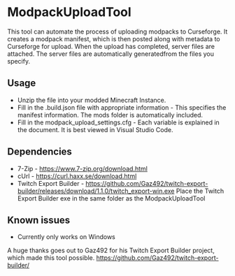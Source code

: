 # ModpackUploadTool

This tool can automate the process of uploading modpacks to Curseforge.
It creates a modpack manifest, which is then posted along with metadata to Curseforge for upload.
When the upload has completed, server files are attached. 
The server files are automatically generatedfrom the files you specify.

## Usage
* Unzip the file into your modded Minecraft Instance.
* Fill in the .build.json file with appropriate information - This specifies the manifest information. The mods folder is automatically included.
* Fill in the modpack_upload_settings.cfg - Each variable is explained in the document. It is best viewed in Visual Studio Code.

## Dependencies
* 7-Zip - https://www.7-zip.org/download.html
* cUrl - https://curl.haxx.se/download.html
* Twitch Export Builder - https://github.com/Gaz492/twitch-export-builder/releases/download/1.1.0/twitch_export-win.exe
 Place the Twitch Export Builder exe in the same folder as the ModpackUploadTool
 
## Known issues
* Currently only works on Windows

A huge thanks goes out to Gaz492 for his Twitch Export Builder project, which made this tool possible.
https://github.com/Gaz492/twitch-export-builder/
